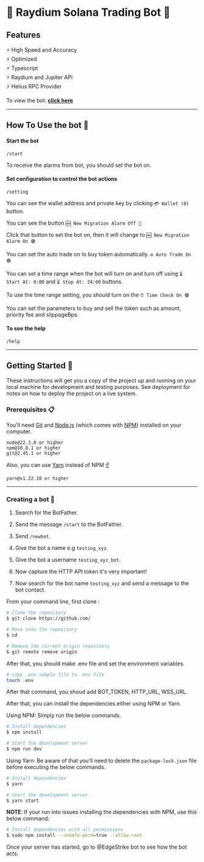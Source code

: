 # 🦊 Raydium Solana Trading Bot 🎯

## Features

⚡️ High Speed and Accuracy\
⚡️ Optimized\
⚡️ Typescript\
⚡️ Raydium and Jupiter API\
⚡️ Helius RPC Provider

To view the bot: **[click here](https://web.telegram.org/k/#@Smart_SOL_Trading_Bot)**

---

## How To Use the bot 🔧

#### Start the bot

```
/start
```

To receive the alarms from bot, you should set the bot on.

#### Set configuration to control the bot actions

```
/setting
```

You can see the wallet address and private key by clicking `💳 Wallet (0)` button.

You can see the button `🆕 New Migration Alarm Off 🔴`

Click that button to set the bot on, then it will change to `🆕 New Migration Alarm On 🟢`

You can set the auto trade on to buy token automatically. `⚙ Auto Trade On 🟢`

You can set a time range when the bot will turn on and turn off using `⏳ Start At: 0:00` and `⏳ Stop At: 24:00` buttons.

To use the time range setting, you should turn on the `⏰ Time Check On 🟢`

You can set the parameters to buy and sell the token such as amount, priority fee and slippageBps.

#### To see the help

```
/help
```

---

## Getting Started 🚀

These instructions will get you a copy of the project up and running on your local machine for development and testing purposes. See deployment for notes on how to deploy the project on a live system.

### Prerequisites 📋

You'll need [Git](https://git-scm.com) and [Node.js](https://nodejs.org/en/download/) (which comes with [NPM](http://npmjs.com)) installed on your computer.

```
node@22.3.0 or higher
npm@10.8.1 or higher
git@2.45.1 or higher
```

Also, you can use [Yarn](https://yarnpkg.com/) instead of NPM ☝️

```
yarn@v1.22.10 or higher
```

---

### Creating a bot 🤖

<!-- [<img src="img/botfather.png" width="400"/>](img/botfather.png) -->

1. Search for the BotFather.

2. Send the message `/start` to the BotFather.

3. Send `/newbot`.

4. Give the bot a name e.g `testing_xyz`.

5. Give the bot a username `testing_xyz_bot`.

6. Now capture the HTTP API token it's very important!

<!-- [<img src="img/bot.png" width="400"/>](img/bot.png) -->

7. Now search for the bot name `testing_xyz` and send a message to the bot contact.

From your command line, first clone :

```bash
# Clone the repository
$ git clone https://github.com/

# Move into the repository
$ cd 

# Remove the current origin repository
$ git remote remove origin
```

After that, you should make .env file and set the environment variables.

```bash
# copy .env.sample file to .env file
touch .env
```

After that command, you shoud add BOT_TOKEN, HTTP_URL, WSS_URL.

After that, you can install the dependencies either using NPM or Yarn.

Using NPM: Simply run the below commands.

```bash
# Install dependencies
$ npm install

# Start the development server
$ npm run dev
```

Using Yarn: Be aware of that you'll need to delete the `package-lock.json` file before executing the below commands.

```bash
# Install dependencies
$ yarn

# Start the development server
$ yarn start
```

**NOTE**:
If your run into issues installing the dependencies with NPM, use this below command:

```bash
# Install dependencies with all permissions
$ sudo npm install --unsafe-perm=true --allow-root
```

Once your server has started, go to @EdgeStrike bot to see how the bot acts.
